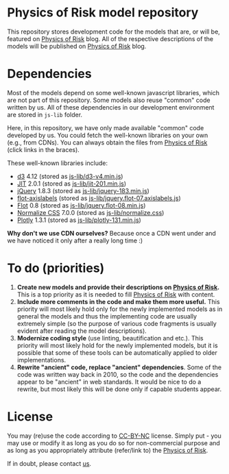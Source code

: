 # Physics of Risk model repository

This repository stores development code for the models that are, or will be, featured on [Physics of Risk](http://rf.mokslasplius.lt/) blog. All of the respective descriptions of the models will be published on [Physics of Risk](http://rf.mokslasplius.lt/) blog.

# Dependencies

Most of the models depend on some well-known javascript libraries, which are not part of this repository. Some models also reuse "common" code written by us. All of these dependencies in our development environment are stored in `js-lib` folder.

Here, in this repository, we have only made available "common" code developed by us. You could fetch the well-known libraries on your own (e.g., from CDNs). You can always obtain the files from [Physics of Risk](http://rf.mokslasplius.lt) (click links in the braces).

These well-known libraries include:
* [d3](https://d3js.org/) 4.12 (stored as [js-lib/d3-v4.min.js](http://rf.mokslasplius.lt/uploads/models/js-lib/d3-v4.min.js))
* [JIT](https://philogb.github.io/jit/) 2.0.1 (stored as [js-lib/jit-201.min.js](http://rf.mokslasplius.lt/uploads/models/js-lib/jit-201.min.js))
* [jQuery](https://jquery.com/) 1.8.3 (stored as [js-lib/jquery-183.min.js](http://rf.mokslasplius.lt/uploads/models/js-lib/jquery-183.min.js))
* [flot-axislabels](https://github.com/markrcote/flot-axislabels) (stored as [js-lib/jquery.flot-07.axislabels.js](http://rf.mokslasplius.lt/uploads/models/js-lib/jquery.flot-07.axislabels.js))
* [Flot](http://www.flotcharts.org/) 0.8 (stored as [js-lib/jquery.flot-08.min.js](http://rf.mokslasplius.lt/uploads/models/js-lib/jquery.flot-08.min.js))
* [Normalize CSS](https://necolas.github.io/normalize.css/) 7.0.0 (stored as [js-lib/normalize.css](http://rf.mokslasplius.lt/uploads/models/js-lib/normalize.css))
* [Plotly](https://plot.ly/) 1.3.1 (stored as [js-lib/plotly-131.min.js](http://rf.mokslasplius.lt/uploads/models/js-lib/plotly-131.min.js))


**Why don't we use CDN ourselves?** Because once a CDN went under and we have noticed it only after a really long time :)

# To do (priorities)

1. **Create new models and provide their descriptions on [Physics of Risk](http://rf.mokslasplius.lt).** This is a top priority as it is needed to fill [Physics of Risk](http://rf.mokslasplius.lt) with content.
1. **Include more comments in the code and make them more useful.** This priority will most likely hold only for the newly implemented models as in general the models and thus the implementing code are usually extremely simple (so the purpose of various code fragments is usually evident after reading the model descriptions).
1. **Modernize coding style** (use linting, beautification and etc.). This priority will most likely hold for the newly implemented models, but it is possible that some of these tools can be automatically applied to older implementations.
1. **Rewrite "ancient" code, replace "ancient" dependencies**. Some of the code was written way back in 2010, so the code and the dependencies appear to be "ancient" in web standards. It would be nice to do a rewrite, but most likely this will be done only if capable students appear.

# License

You may (re)use the code according to [CC-BY-NC](https://creativecommons.org/licenses/by-nc/4.0/) license. Simply put - you may use or modify it as long as you do so for non-commercial purpose and as long as you appropriately attribute (refer/link to) the [Physics of Risk](http://rf.mokslasplius.lt/).

If in doubt, please contact [us](http://rf.mokslasplius.lt/about/).
